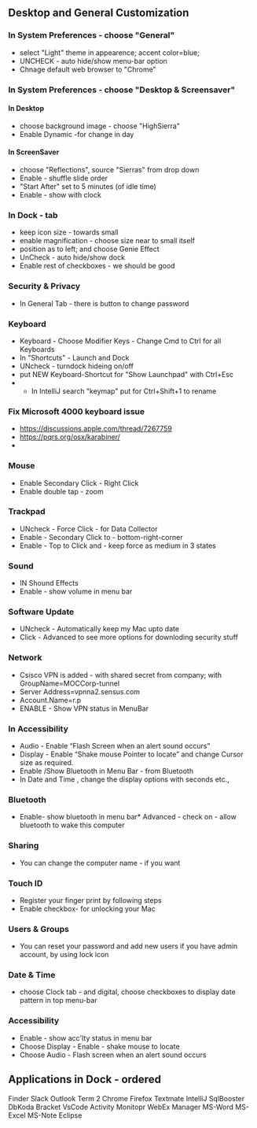 ## Desktop and General Customization
### In System Preferences - choose "General"
* select "Light" theme in appearence; accent color=blue;
* UNCHECK - auto hide/show menu-bar option
* Chnage default web browser to "Chrome"
### In System Preferences - choose "Desktop & Screensaver"
#### In Desktop
* choose background image - choose "HighSierra" 
* Enable Dynamic -for change in day
#### In ScreenSaver
* choose "Reflections", source "Sierras" from drop down
* Enable - shuffle slide order
* "Start After" set to 5 minutes (of idle time)
* Enable - show with clock
### In Dock - tab
* keep icon size - towards small
* enable magnification - choose size near to small itself
* position as to left; and choose Genie Effect
* UnCheck - auto hide/show dock
* Enable rest of checkboxes - we should be good

### Security & Privacy
* In General Tab - there is button to change password


### Keyboard
* Keyboard - Choose Modifier Keys - Change Cmd to Ctrl for all Keyboards
* In "Shortcuts" - Launch and Dock
* UNcheck - turndock hideing on/off
* put NEW Keyboard-Shortcut for "Show Launchpad" with Ctrl+Esc
* * In IntelliJ search "keymap" put for Ctrl+Shift+1 to rename

### Fix Microsoft 4000 keyboard issue
* https://discussions.apple.com/thread/7267759
* https://pqrs.org/osx/karabiner/
* 
### Mouse
* Enable Secondary Click - Right Click
* Enable double tap - zoom

### Trackpad
* UNcheck - Force Click - for Data Collector
* Enable - Secondary Click to - bottom-right-corner
* Enable - Top to Click and - keep force as medium in 3 states

### Sound
* IN Shound Effects
* Enable - show volume in menu bar

### Software Update
* UNcheck - Automatically keep my Mac upto date
* Click - Advanced to see more options for downloding security stuff

### Network
* Csisco VPN is added - with shared secret from company; with GroupName=MOCCorp-tunnel
* Server Address=vpnna2.sensus.com
* Account.Name=r.p
* ENABLE - Show VPN status in MenuBar

### In Accessibility 
* Audio - Enable “Flash Screen when an alert sound occurs”
* Display - Enable “Shake mouse Pointer to locate” and change Cursor size as required.
* Enable /Show Bluetooth in Menu Bar - from Bluetooth
* In Date and Time , change the display options with seconds etc.,

### Bluetooth
* Enable- show bluetooth in menu bar* Advanced - check on - allow bluetooth to wake this computer

### Sharing
* You can change the computer name - if you want

### Touch ID
* Register your finger print by following steps
* Enable checkbox- for unlocking your Mac

### Users & Groups
* You can reset your password and add new users if you have admin account, by using lock icon

### Date & Time
* choose Clock tab - and digital, choose checkboxes to display date pattern in top menu-bar

### Accessibility
* Enable - show acc'lty status in menu bar
* Choose Display - Enable - shake mouse to locate
* Choose Audio - Flash screen when an alert sound occurs

## Applications in Dock - ordered
Finder
Slack
Outlook
Term 2
Chrome
Firefox
Textmate
IntelliJ
SqlBooster
DbKoda
Bracket
VsCode
Activity Monitopr
WebEx Manager
MS-Word
MS-Excel
MS-Note
Eclipse
